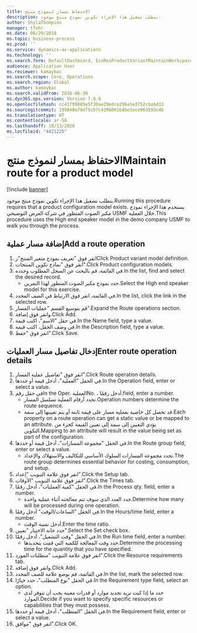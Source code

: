 ```yaml
---
title: الاحتفاظ بمسار لنموذج منتج
description: يتطلب تشغيل هذا الإجراء تكوين نموذج منتج موجود.
author: ShylaThompson
manager: tfehr
ms.date: 08/29/2018
ms.topic: business-process
ms.prod: ''
ms.service: dynamics-ax-applications
ms.technology: ''
ms.search.form: DefaultDashboard, EcoResProductVariantMaintainWorkspace, PCProductConfigurationModelListPage, PCProductConfigurationModelDetails, PCRouteOperationDetails, WrkCtrCapabilityLookUp
audience: Application User
ms.reviewer: kamaybac
ms.search.scope: Core, Operations
ms.search.region: Global
ms.author: kamaybac
ms.search.validFrom: 2016-06-30
ms.dyn365.ops.version: Version 7.0.0
ms.openlocfilehash: cc41f99085e5f30ae29edce296a5e3752cbabd33
ms.sourcegitcommit: 199848e78df5cb7c439b001bdbe1ece963593cdb
ms.translationtype: HT
ms.contentlocale: ar-SA
ms.lasthandoff: 10/13/2020
ms.locfileid: "4421225"
---
```

# <a name="maintain-route-for-a-product-model"></a><span data-ttu-id="cdfa9-103">الاحتفاظ بمسار لنموذج منتج</span><span class="sxs-lookup"><span data-stu-id="cdfa9-103">Maintain route for a product model</span></span>

[!include [banner](../../includes/banner.md)]

<span data-ttu-id="cdfa9-104">يتطلب تشغيل هذا الإجراء تكوين نموذج منتج موجود.</span><span class="sxs-lookup"><span data-stu-id="cdfa9-104">Running this procedure requires that a product configuration model exists.</span></span> <span data-ttu-id="cdfa9-105">يستخدم هذا الإجراء نموذج مكبر الصوت المتطور في شركة العرض التوضيحي USMF خلال العملية.</span><span class="sxs-lookup"><span data-stu-id="cdfa9-105">This procedure uses the High end speaker model in the demo company USMF to walk you through the process.</span></span>


## <a name="add-a-route-operation"></a><span data-ttu-id="cdfa9-106">إضافة مسار عملية</span><span class="sxs-lookup"><span data-stu-id="cdfa9-106">Add a route operation</span></span>
1. <span data-ttu-id="cdfa9-107">انقر فوق "تعريف نموذج متغير المنتج"ز</span><span class="sxs-lookup"><span data-stu-id="cdfa9-107">Click Product variant model definition.</span></span>
2. <span data-ttu-id="cdfa9-108">انقر فوق "نماذج تكوين المنتجات".</span><span class="sxs-lookup"><span data-stu-id="cdfa9-108">Click Product configuration models.</span></span>
3. <span data-ttu-id="cdfa9-109">في القائمة، قم بالبحث عن السجل المطلوب وحدده.</span><span class="sxs-lookup"><span data-stu-id="cdfa9-109">In the list, find and select the desired record.</span></span>
    * <span data-ttu-id="cdfa9-110">حدد نموذج مكبر الصوت المتطور لهذا التمرين.</span><span class="sxs-lookup"><span data-stu-id="cdfa9-110">Select the High end speaker model for this exercise.</span></span>  
4. <span data-ttu-id="cdfa9-111">في القائمة، انقر فوق الارتباط في الصف المحدد.</span><span class="sxs-lookup"><span data-stu-id="cdfa9-111">In the list, click the link in the selected row.</span></span>
5. <span data-ttu-id="cdfa9-112">قم بتوسيع القسم "عمليات المسار".</span><span class="sxs-lookup"><span data-stu-id="cdfa9-112">Expand the Route operations section.</span></span>
6. <span data-ttu-id="cdfa9-113">وانقر فوق إضافة.</span><span class="sxs-lookup"><span data-stu-id="cdfa9-113">Click Add.</span></span>
7. <span data-ttu-id="cdfa9-114">في حقل "الاسم"، اكتب قيمة.</span><span class="sxs-lookup"><span data-stu-id="cdfa9-114">In the Name field, type a value.</span></span>
8. <span data-ttu-id="cdfa9-115">في وصف الحقل، اكتب قيمة.</span><span class="sxs-lookup"><span data-stu-id="cdfa9-115">In the Description field, type a value.</span></span>
9. <span data-ttu-id="cdfa9-116">انقر فوق "حفظ".</span><span class="sxs-lookup"><span data-stu-id="cdfa9-116">Click Save.</span></span>

## <a name="enter-route-operation-details"></a><span data-ttu-id="cdfa9-117">إدخال تفاصيل مسار العمليات</span><span class="sxs-lookup"><span data-stu-id="cdfa9-117">Enter route operation details</span></span>
1. <span data-ttu-id="cdfa9-118">انقر فوق "تفاصيل عملية المسار".</span><span class="sxs-lookup"><span data-stu-id="cdfa9-118">Click Route operation details.</span></span>
2. <span data-ttu-id="cdfa9-119">في الحقل "العملية"، أدخل قيمة أو حددها.</span><span class="sxs-lookup"><span data-stu-id="cdfa9-119">In the Operation field, enter or select a value.</span></span>
3. <span data-ttu-id="cdfa9-120">في حقل رقم</span><span class="sxs-lookup"><span data-stu-id="cdfa9-120">In the Oper.</span></span> <span data-ttu-id="cdfa9-121">العملية</span><span class="sxs-lookup"><span data-stu-id="cdfa9-121">No.</span></span> <span data-ttu-id="cdfa9-122">، أدخل رقمًا.</span><span class="sxs-lookup"><span data-stu-id="cdfa9-122">field, enter a number.</span></span>
    * <span data-ttu-id="cdfa9-123">تحدد أرقام العملية تسلسل المسار.</span><span class="sxs-lookup"><span data-stu-id="cdfa9-123">Operation numbers determine the route sequence.</span></span>  
    * <span data-ttu-id="cdfa9-124">قد تحصل كل خاصية بعملية مسار على قيمة ثابتة أو يتم تعيينها إلى سمة.</span><span class="sxs-lookup"><span data-stu-id="cdfa9-124">Each property on a route operation can get a static value or be mapped to an attribute.</span></span> <span data-ttu-id="cdfa9-125">يؤدي التعيين إلى سمة إلى تعيين القيمة كجزء من التكوين.</span><span class="sxs-lookup"><span data-stu-id="cdfa9-125">Mapping to an attribute will result in the value being set as part of the configuration.</span></span>  
4. <span data-ttu-id="cdfa9-126">في الحقل "مجموعة المسارات"، أدخل قيمة أو حددها.</span><span class="sxs-lookup"><span data-stu-id="cdfa9-126">In the Route group field, enter or select a value.</span></span>
    * <span data-ttu-id="cdfa9-127">تحدد مجموعة المسارات السلوك الأساسي للتكاليف والاستهلاك والإعداد.</span><span class="sxs-lookup"><span data-stu-id="cdfa9-127">The route group determines essential behavior for costing, consumption, and setup.</span></span>  
5. <span data-ttu-id="cdfa9-128">انقر فوق علامة التبويب "إعداد".</span><span class="sxs-lookup"><span data-stu-id="cdfa9-128">Click the Setup tab.</span></span>
6. <span data-ttu-id="cdfa9-129">انقر فوق علامة التبويب "الأوقات".</span><span class="sxs-lookup"><span data-stu-id="cdfa9-129">Click the Times tab.</span></span>
7. <span data-ttu-id="cdfa9-130">في الحقل "كمية العمليات‬"، أدخل رقمًا.</span><span class="sxs-lookup"><span data-stu-id="cdfa9-130">In the Process qty. field, enter a number.</span></span>
    * <span data-ttu-id="cdfa9-131">حدد العدد الذي سوف تتم معالجته أثناء عملية واحدة.</span><span class="sxs-lookup"><span data-stu-id="cdfa9-131">Determine how many will be processed during one operation.</span></span>  
8. <span data-ttu-id="cdfa9-132">في الحقل "الساعات/الوقت" أدخل رقمًا.</span><span class="sxs-lookup"><span data-stu-id="cdfa9-132">In the Hours/time field, enter a number.</span></span>
    * <span data-ttu-id="cdfa9-133">أدخل نسبة الوقت.</span><span class="sxs-lookup"><span data-stu-id="cdfa9-133">Enter the time ratio.</span></span>  
9. <span data-ttu-id="cdfa9-134">حدد خانة الاختيار "تعيين".</span><span class="sxs-lookup"><span data-stu-id="cdfa9-134">Select the Set check box.</span></span>
10. <span data-ttu-id="cdfa9-135">في الحقل "وقت التشغيل"، أدخل رقمًا.</span><span class="sxs-lookup"><span data-stu-id="cdfa9-135">In the Run time field, enter a number.</span></span>
    * <span data-ttu-id="cdfa9-136">حدد وقت المعالجة للكمية التي قمت بتحديدها.</span><span class="sxs-lookup"><span data-stu-id="cdfa9-136">Determine the processing time for the quantity that you have specified.</span></span>  
11. <span data-ttu-id="cdfa9-137">انقر فوق علامة التبويب "متطلبات المورد".</span><span class="sxs-lookup"><span data-stu-id="cdfa9-137">Click the Resource requirements tab.</span></span>
12. <span data-ttu-id="cdfa9-138">وانقر فوق إضافة.</span><span class="sxs-lookup"><span data-stu-id="cdfa9-138">Click Add.</span></span>
13. <span data-ttu-id="cdfa9-139">في القائمة، قم بوضع علامة للصف المحدد.</span><span class="sxs-lookup"><span data-stu-id="cdfa9-139">In the list, mark the selected row.</span></span>
14. <span data-ttu-id="cdfa9-140">في الحقل "نوع المتطلب"، حدد خيارًا.</span><span class="sxs-lookup"><span data-stu-id="cdfa9-140">In the Requirement type field, select an option.</span></span>
    * <span data-ttu-id="cdfa9-141">حدد ما إذا كنت تريد تحديد موارد أو قدرات معينة يجب أن تتوفر لدى الموارد.</span><span class="sxs-lookup"><span data-stu-id="cdfa9-141">Decide if you want to specify specific resources or capabilities that they must possess.</span></span>  
15. <span data-ttu-id="cdfa9-142">في الحقل "المتطلب"، أدخل قيمة أو حددها.</span><span class="sxs-lookup"><span data-stu-id="cdfa9-142">In the Requirement field, enter or select a value.</span></span>
16. <span data-ttu-id="cdfa9-143">انقر فوق "موافق".</span><span class="sxs-lookup"><span data-stu-id="cdfa9-143">Click OK.</span></span>

